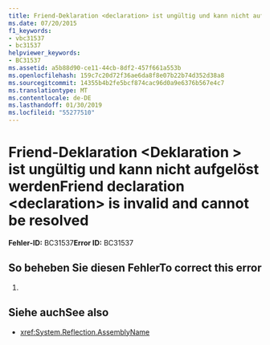 ```yaml
---
title: Friend-Deklaration <declaration> ist ungültig und kann nicht aufgelöst werden
ms.date: 07/20/2015
f1_keywords:
- vbc31537
- bc31537
helpviewer_keywords:
- BC31537
ms.assetid: a5b88d90-ce11-44cb-8df2-457f661a553b
ms.openlocfilehash: 159c7c20d72f36ae6da8f8e07b22b74d352d38a8
ms.sourcegitcommit: 14355b4b2fe5bcf874cac96d0a9e6376b567e4c7
ms.translationtype: MT
ms.contentlocale: de-DE
ms.lasthandoff: 01/30/2019
ms.locfileid: "55277510"
---
```

# <a name="friend-declaration-declaration-is-invalid-and-cannot-be-resolved"></a><span data-ttu-id="8ebd2-102">Friend-Deklaration \<Deklaration > ist ungültig und kann nicht aufgelöst werden</span><span class="sxs-lookup"><span data-stu-id="8ebd2-102">Friend declaration \<declaration> is invalid and cannot be resolved</span></span>
<span data-ttu-id="8ebd2-103">**Fehler-ID:** BC31537</span><span class="sxs-lookup"><span data-stu-id="8ebd2-103">**Error ID:** BC31537</span></span>  
  
## <a name="to-correct-this-error"></a><span data-ttu-id="8ebd2-104">So beheben Sie diesen Fehler</span><span class="sxs-lookup"><span data-stu-id="8ebd2-104">To correct this error</span></span>  
  
1.  
  
## <a name="see-also"></a><span data-ttu-id="8ebd2-105">Siehe auch</span><span class="sxs-lookup"><span data-stu-id="8ebd2-105">See also</span></span>
- <xref:System.Reflection.AssemblyName>

